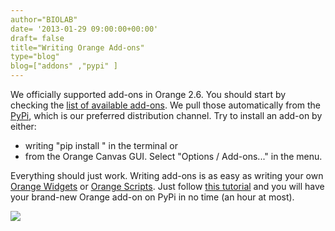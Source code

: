 ```yaml
---
author="BIOLAB"
date= '2013-01-29 09:00:00+00:00'
draft= false
title="Writing Orange Add-ons"
type="blog"
blog=["addons" ,"pypi" ]
---
```


We officially supported add-ons in Orange 2.6. You should start by checking the [list of available add-ons](http://orange.biolab.si/addons/). We pull those automatically from the [PyPi](http://pypi.python.org/pypi), which is our preferred distribution channel. Try to install an add-on by either:



* writing "pip install <add-on name>" in the terminal or
* from the Orange Canvas GUI. Select "Options / Add-ons..." in the menu.

Everything should just work. Writing add-ons is as easy as writing your own [Orange Widgets](http://docs.biolab.si/orange/2/extend-widgets/rst/) or [Orange Scripts](http://docs.biolab.si/orange/2/tutorial/rst/). Just follow [this tutorial](http://orange.biolab.si/trac/wiki/AddOns) and you will have your brand-new Orange add-on on PyPi in no time (an hour at most).

![](/images/2013/01/29/orange-add-ons.png__400x382_q95_crop_upscale.png)

